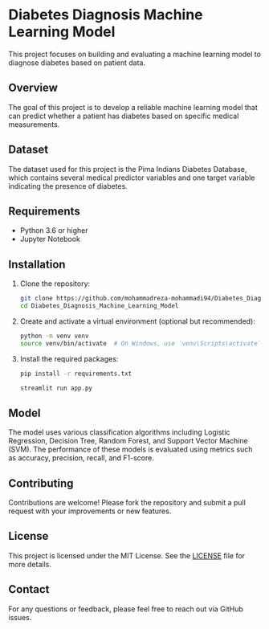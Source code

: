 # Diabetes Diagnosis Machine Learning Model

This project focuses on building and evaluating a machine learning model to diagnose diabetes based on patient data.

## Overview

The goal of this project is to develop a reliable machine learning model that can predict whether a patient has diabetes based on specific medical measurements.

## Dataset

The dataset used for this project is the Pima Indians Diabetes Database, which contains several medical predictor variables and one target variable indicating the presence of diabetes.


## Requirements

- Python 3.6 or higher
- Jupyter Notebook

## Installation

1. Clone the repository:
    ```bash
    git clone https://github.com/mohammadreza-mohammadi94/Diabetes_Diagnosis_Machine_Learning_Model.git
    cd Diabetes_Diagnosis_Machine_Learning_Model
    ```

2. Create and activate a virtual environment (optional but recommended):
    ```bash
    python -m venv venv
    source venv/bin/activate  # On Windows, use `venv\Scripts\activate`
    ```

3. Install the required packages:
    ```bash
    pip install -r requirements.txt

    streamlit run app.py
    ```

## Model

The model uses various classification algorithms including Logistic Regression, Decision Tree, Random Forest, and Support Vector Machine (SVM). The performance of these models is evaluated using metrics such as accuracy, precision, recall, and F1-score.


## Contributing

Contributions are welcome! Please fork the repository and submit a pull request with your improvements or new features.

## License

This project is licensed under the MIT License. See the [LICENSE](LICENSE) file for more details.

## Contact

For any questions or feedback, please feel free to reach out via GitHub issues.
